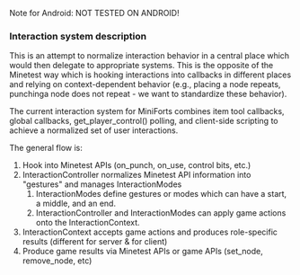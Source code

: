 Note for Android: NOT TESTED ON ANDROID!

### Interaction system description

This is an attempt to normalize interaction behavior in a central place which would then delegate to appropriate systems. This is the opposite of the Minetest way which is hooking interactions into callbacks in different places and relying on context-dependent behavior (e.g., placing a node repeats, punchinga node does not repeat - we want to standardize these behavior).

The current interaction system for MiniForts combines item tool callbacks, global callbacks, get_player_control() polling, and client-side scripting to achieve a normalized set of user interactions.

The general flow is:

1. Hook into Minetest APIs (on_punch, on_use, control bits, etc.)
2. InteractionController normalizes Minetest API information into "gestures" and manages InteractionModes
   1. InteractionModes define gestures or modes which can have a start, a middle, and an end.
   2. InteractionController and InteractionModes can apply game actions onto the InteractionContext.
3. InteractionContext accepts game actions and produces role-specific results (different for server & for client)
4. Produce game results via Minetest APIs or game APIs (set_node, remove_node, etc)
